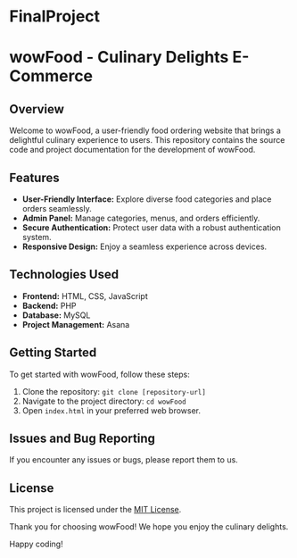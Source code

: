 # FinalProject
# wowFood - Culinary Delights E-Commerce

## Overview

Welcome to wowFood, a user-friendly food ordering website that brings a delightful culinary experience to users. This repository contains the source code and project documentation for the development of wowFood.

## Features

- **User-Friendly Interface:** Explore diverse food categories and place orders seamlessly.
- **Admin Panel:** Manage categories, menus, and orders efficiently.
- **Secure Authentication:** Protect user data with a robust authentication system.
- **Responsive Design:** Enjoy a seamless experience across devices.

## Technologies Used

- **Frontend:** HTML, CSS, JavaScript
- **Backend:** PHP
- **Database:** MySQL
- **Project Management:** Asana

## Getting Started

To get started with wowFood, follow these steps:

1. Clone the repository: `git clone [repository-url]`
2. Navigate to the project directory: `cd wowFood`
3. Open `index.html` in your preferred web browser.


## Issues and Bug Reporting

If you encounter any issues or bugs, please report them to us.

## License

This project is licensed under the [MIT License](LICENSE.md).


Thank you for choosing wowFood! We hope you enjoy the culinary delights.

Happy coding!

